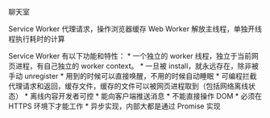 
聊天室


Service Worker  代理请求，操作浏览器缓存
Web Worker  解放主线程，单独开线程执行耗时的计算

Service Worker 有以下功能和特性：
    * 一个独立的 worker 线程，独立于当前网页进程，有自己独立的 worker context。
    * 一旦被 install，就永远存在，除非被手动 unregister
    * 用到的时候可以直接唤醒，不用的时候自动睡眠
    * 可编程拦截代理请求和返回，缓存文件，缓存的文件可以被网页进程取到（包括网络离线状态）
    * 离线内容开发者可控
    * 能向客户端推送消息
    * 不能直接操作 DOM
    * 必须在 HTTPS 环境下才能工作
    * 异步实现，内部大都是通过 Promise 实现